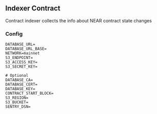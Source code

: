 ## Indexer Contract

Contract indexer collects the info about NEAR contract state changes

### Config

```
DATABASE_URL=
DATABASE_URL_BASE=
NETWORK=mainnet
S3_ENDPOINT=
S3_ACCESS_KEY=
S3_SECRET_KEY=

# Optional
DATABASE_CA=
DATABASE_CERT=
DATABASE_KEY=
CONTRACT_START_BLOCK=
S3_REGION=
S3_BUCKET=
SENTRY_DSN=
```
